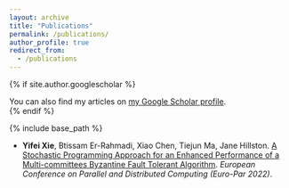 ```yaml
---
layout: archive
title: "Publications"
permalink: /publications/
author_profile: true
redirect_from:
  - /publications
---
```


{% if site.author.googlescholar %}
  <div class="wordwrap">You can also find my articles on <a href="{{site.author.googlescholar}}">my Google Scholar profile</a>.</div>
{% endif %}

{% include base_path %}

<!--{% for post in site.publications reversed %}
  {% include archive-single.html %}
{% endfor %}-->

* **Yifei Xie**, Btissam Er-Rahmadi, Xiao Chen, Tiejun Ma, Jane Hillston. [A Stochastic Programming Approach for an Enhanced Performance of a Multi-committees Byzantine Fault Tolerant Algorithm](https://link.springer.com/chapter/10.1007/978-3-031-31209-0_20). *European Conference on Parallel and Distributed Computing (Euro-Par 2022)*.